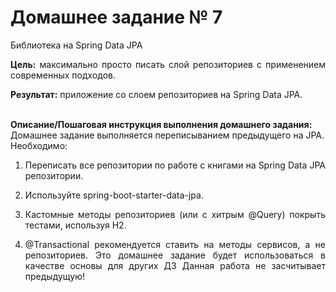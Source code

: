# Домашнее задание № 7
<p align="justify">Библиотека на Spring Data JPA</p>
<p align="justify"><b>Цель:</b> максимально просто писать слой репозиториев с применением современных подходов.
</p>
<p align="justify"><b>Результат:</b> приложение со слоем репозиториев на Spring Data JPA.
</p><br>
<b>Описание/Пошаговая инструкция выполнения домашнего задания:</b>
<br>Домашнее задание выполняется переписыванием предыдущего на JPA.
<br>Необходимо:
<ol start="1">
<li><p align="justify">Переписать все репозитории по работе с книгами на Spring Data JPA репозитории.
</p>
<li><p align="justify">Используйте spring-boot-starter-data-jpa.
</p>
<li><p align="justify">Кастомные методы репозиториев (или с хитрым @Query) покрыть тестами, используя H2.
</p>
<li><p align="justify">@Transactional рекомендуется ставить на методы сервисов, а не репозиториев. Это домашнее задание будет использоваться в качестве основы для других ДЗ Данная работа не засчитывает предыдущую!
</p>
</ol>
